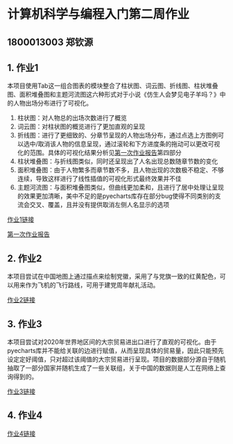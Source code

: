 # 计算机科学与编程入门第二周作业

## 1800013003 郑钦源

## 1. 作业1

本项目使用Tab这一组合图表的模块整合了柱状图、词云图、折线图、柱状堆叠图、面积堆叠图和主题河流图这六种形式对于小说《仿生人会梦见电子羊吗？》中的人物出场分布进行了可视化。

1. 柱状图：对人物总的出场次数进行了概览
2. 词云图：对柱状图的概览进行了更加直观的呈现
3. 折线图：进行了更细致的、分章节呈现的人物出场分布，通过点选上方图例可以选中/取消该人物的信息呈现，通过滚轮和下方进度条的拖动可以更改可视化的范围。具体的可视化结果分析见[第一次作业报告](https://jeff0115.github.io/Analysis.pdf)第四部分
4. 柱状堆叠图：与折线图类似，同时还呈现出了人名出现总数随章节数的变化
5. 面积堆叠图：由于人物繁多而章节数不多，且人物出现的次数极不稳定、不够连续，导致这样进行了线性插值的可视化形式最终效果并不佳
6. 主题河流图：与面积堆叠图类似，但曲线更加柔和，且进行了居中处理让呈现的效果更加清晰，美中不足的是pyecharts库存在部分bug使得不同类别的支流会交叉、覆盖，且并没有提供取消左侧人名显示的选项

[作业1链接](https://jeff0115.github.io/task-1.html)

[第一次作业报告](https://jeff0115.github.io/Analysis.pdf)

## 2. 作业2

本项目尝试在中国地图上通过描点来绘制党徽，采用了与党旗一致的红黄配色，可以用来作为飞机的飞行路线，可用于建党周年献礼活动。

[作业2链接](https://jeff0115.github.io/task-2.html)

## 3. 作业3

本项目尝试对2020年世界地区间的大宗贸易进出口进行了直观的可视化。由于pyecharts库并不能给关联的边进行赋值，从而呈现具体的贸易量，因此只能预先设定定好阈值，只对超过该阈值的大宗贸易进行呈现。项目的数据部分源自于随机抽取了一部分国家并随机生成了一些关联组，关于中国的数据则是人工在网络上查询得到的。

[作业3链接](https://jeff0115.github.io/task-3.html)

## 4. 作业4

[作业4链接](https://jeff0115.github.io/task-4.html)
